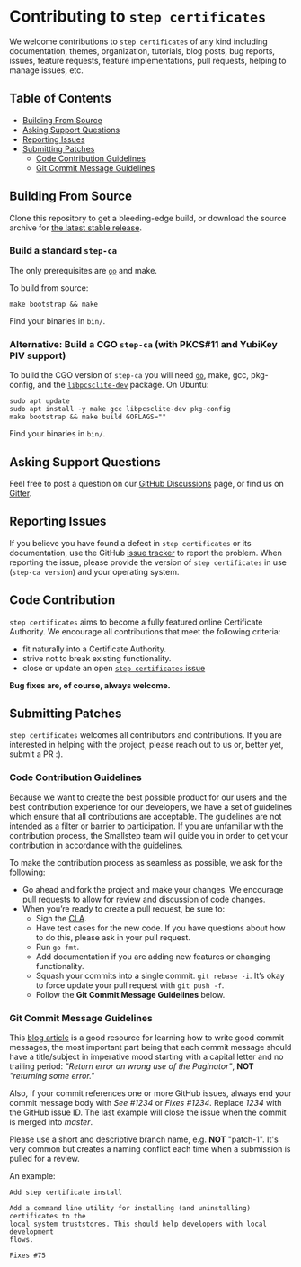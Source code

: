 # Contributing to `step certificates`

We welcome contributions to `step certificates` of any kind including
documentation, themes, organization, tutorials, blog posts, bug reports,
issues, feature requests, feature implementations, pull requests, helping
to manage issues, etc.

## Table of Contents

* [Building From Source](#building-from-source)
* [Asking Support Questions](#asking-support-questions)
* [Reporting Issues](#reporting-issues)
* [Submitting Patches](#submitting-patches)
  * [Code Contribution Guidelines](#code-contribution-guidelines)
  * [Git Commit Message Guidelines](#git-commit-message-guidelines)

## Building From Source

Clone this repository to get a bleeding-edge build, 
or download the source archive for [the latest stable release](https://github.com/smallstep/certificates/releases/latest).

### Build a standard `step-ca`

The only prerequisites are [`go`](https://golang.org/) and make.

To build from source:

    make bootstrap && make

Find your binaries in `bin/`.

### Alternative: Build a CGO `step-ca` (with PKCS#11 and YubiKey PIV support)

To build the CGO version of `step-ca` you will need [`go`](https://golang.org/), make, gcc, pkg-config, and the [`libpcsclite-dev`](https://pcsclite.apdu.fr/) package. On Ubuntu:

    sudo apt update
    sudo apt install -y make gcc libpcsclite-dev pkg-config
    make bootstrap && make build GOFLAGS=""

Find your binaries in `bin/`.

## Asking Support Questions

Feel free to post a question on our [GitHub Discussions](https://github.com/smallstep/certificates/discussions) page, or find us on [Gitter](https://gitter.im/smallstep/community).

## Reporting Issues

If you believe you have found a defect in `step certificates` or its
documentation, use the GitHub [issue
tracker](https://github.com/smallstep/certificates/issues) to report the
problem. When reporting the issue, please provide the version of `step
certificates` in use (`step-ca version`) and your operating system.

## Code Contribution

`step certificates` aims to become a fully featured online Certificate
Authority. We encourage all contributions that meet the following criteria:

* fit naturally into a Certificate Authority.
* strive not to break existing functionality.
* close or update an open [`step certificates`
issue](https://github.com/smallstep/certificates/issues)

**Bug fixes are, of course, always welcome.**

## Submitting Patches

`step certificates` welcomes all contributors and contributions. If you are
interested in helping with the project, please reach out to us or, better yet,
submit a PR :).

### Code Contribution Guidelines

Because we want to create the best possible product for our users and the best
contribution experience for our developers, we have a set of guidelines which
ensure that all contributions are acceptable. The guidelines are not intended
as a filter or barrier to participation. If you are unfamiliar with the
contribution process, the Smallstep team will guide you in order to get your
contribution in accordance with the guidelines.

To make the contribution process as seamless as possible, we ask for the following:

* Go ahead and fork the project and make your changes. We encourage pull
requests to allow for review and discussion of code changes.
* When you’re ready to create a pull request, be sure to:
    * Sign the [CLA](https://cla-assistant.io/smallstep/certificates).
    * Have test cases for the new code. If you have questions about how to do
    this, please ask in your pull request.
    * Run `go fmt`.
    * Add documentation if you are adding new features or changing
    functionality.
    * Squash your commits into a single commit. `git rebase -i`. It’s okay to
    force update your pull request with `git push -f`.
    * Follow the **Git Commit Message Guidelines** below.

### Git Commit Message Guidelines

This [blog article](http://chris.beams.io/posts/git-commit/) is a good resource
for learning how to write good commit messages, the most important part being
that each commit message should have a title/subject in imperative mood
starting with a capital letter and no trailing period: *"Return error on wrong
use of the Paginator"*, **NOT** *"returning some error."*

Also, if your commit references one or more GitHub issues, always end your
commit message body with *See #1234* or *Fixes #1234*.  Replace *1234* with the
GitHub issue ID. The last example will close the issue when the commit is
merged into *master*.

Please use a short and descriptive branch name, e.g. **NOT** "patch-1". It's
very common but creates a naming conflict each time when a submission is pulled
for a review.

An example:

```text
Add step certificate install

Add a command line utility for installing (and uninstalling) certificates to the
local system truststores. This should help developers with local development
flows.

Fixes #75
```
